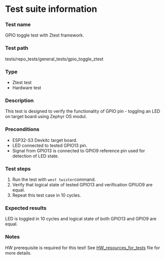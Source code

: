 # Test suite information

### Test name
GPIO toggle test with Ztest framework.

### Test path
tests/repo_tests/general_tests/gpio_toggle_ztest

### Type
- Ztest test
- Hardware test

### Description
This test is designed to verify the functionality of GPIO pin - toggling an LED on target board using Zephyr OS modul.

### Preconditions
- ESP32-S3 Devkitc target board.
- LED connected to tested GPIO13 pin.
- Signal from GPIO13 is connected to GPIO9 reference pin used for detection of LED state.

### Test steps
1. Run the test with `west twister`command.
2. Verify that logical state of tested GPIO13 and verification GPIUO9 are equal.
3. Repeat this test case  in 10 cycles.

### Expected results
LED is toggled in 10 cycles and logical state of both GPIO13 and GPIO9 are equal.

### Notes
HW prerequisite is required for this test! See [HW_resources_for_tests](../../../../documentation/HW_resources_for_tests.md) file for more details.